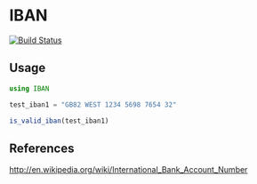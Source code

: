 # IBAN

[![Build Status](https://travis-ci.org/julian-gehring/IBAN.jl.svg?branch=master)](https://travis-ci.org/julian-gehring/IBAN.jl)

## Usage

```julia
using IBAN

test_iban1 = "GB82 WEST 1234 5698 7654 32"

is_valid_iban(test_iban1)
```

## References

http://en.wikipedia.org/wiki/International_Bank_Account_Number
